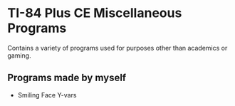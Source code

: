 # TI-84 Plus CE Miscellaneous Programs

Contains a variety of programs used for purposes other than academics or gaming.

## Programs made by myself
* Smiling Face Y-vars